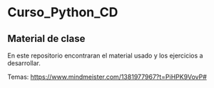 # Curso_Python_CD
## Material de clase
En este repositorio encontraran el material usado y los ejercicios a desarrollar.

Temas: https://www.mindmeister.com/1381977967?t=PiHPK9VovP#
